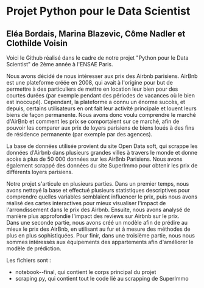 <h1> Projet Python pour le Data Scientist </h1>

<h2> Eléa Bordais, Marina Blazevic, Côme Nadler et Clothilde Voisin </h2>

Voici le Github réalisé dans le cadre de notre projet "Python pour le Data Scientist" de 2ème année à l'ENSAE Paris.

Nous avons décidé de nous intéresser aux prix des Airbnb parisiens. AirBnb est une plateforme créée en 2008, qui avait à l'origine pour but de permettre à des particuliers de mettre en location leur bien pour des courtes durées (par exemple pendant des périodes de vacances où le bien est inoccupé). Cependant, la plateforme a connu un énorme succès, et depuis, certains utilisateurs en ont fait leur activité principale et louent leurs biens de façon permanente. Nous avons donc voulu comprendre le marché d'AirBnb et comment les prix se comportaient sur ce marché, afin de pouvoir les comparer aux prix de loyers parisiens de biens loués à des fins de résidence permanente (par exemple par des agences). 


La base de données utilisée provient du site Open Data soft, qui scrappe les données d'Airbnb dans plusieurs grandes villes à travers le monde et donne accès à plus de 50 000 données sur les AirBnb Parisiens. Nous avons également scrappé des données du site SuperImmo pour obtenir les prix de différents loyers parisiens.  

Notre projet s'articule en plusieurs parties. Dans un premier temps, nous avons nettoyé la base et effectué plusieurs statistiques descriptives pour comprendre quelles variables semblaient influencer le prix, puis nous avons réalisé des cartes interactives pour mieux visualiser l'impact de l'arrondissement dans le prix des Airbnb. Ensuite, nous avons analysé de manière plus approfondie l'impact des reviews sur Airbnb sur le prix.  
Dans une seconde partie, nous avons créé un modèle afin de prédire au mieux le prix des AirBnb, en utilisant au fur et à mesure des méthodes de plus en plus sophistiquées. Pour finir, dans une troisième partie, nous nous sommes intéressés aux équipements des appartements afin d'améliorer le modèle de prédiction.

Les fichiers sont : 
- notebook--final, qui contient le corps principal du projet
- scraping.py, qui contient tout le code lié au scrapping de SuperImmo
